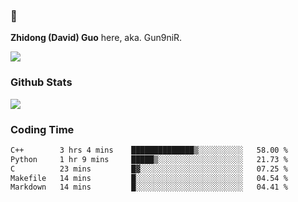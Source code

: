 ### 👋 

**Zhidong (David) Guo** here, aka. Gun9niR.

![](https://komarev.com/ghpvc/?username=Gun9niR&label=Total+Views)

### Github Stats

<img src="https://github-readme-stats.vercel.app/api?username=Gun9niR&count_private=true&show_icons=true&theme=vue-dark&hide_title=true">

### Coding Time

<!--START_SECTION:waka-->

```txt
C++        3 hrs 4 mins    ██████████████▒░░░░░░░░░░   58.00 %
Python     1 hr 9 mins     █████▒░░░░░░░░░░░░░░░░░░░   21.73 %
C          23 mins         █▓░░░░░░░░░░░░░░░░░░░░░░░   07.25 %
Makefile   14 mins         █░░░░░░░░░░░░░░░░░░░░░░░░   04.54 %
Markdown   14 mins         █░░░░░░░░░░░░░░░░░░░░░░░░   04.41 %
```

<!--END_SECTION:waka-->
